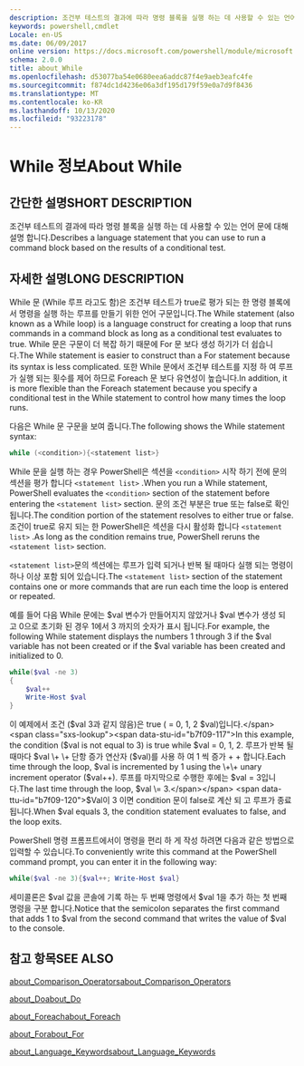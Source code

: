 ```yaml
---
description: 조건부 테스트의 결과에 따라 명령 블록을 실행 하는 데 사용할 수 있는 언어 문에 대해 설명 합니다.
keywords: powershell,cmdlet
Locale: en-US
ms.date: 06/09/2017
online version: https://docs.microsoft.com/powershell/module/microsoft.powershell.core/about/about_while?view=powershell-5.1&WT.mc_id=ps-gethelp
schema: 2.0.0
title: about_While
ms.openlocfilehash: d53077ba54e0680eea6addc87f4e9aeb3eafc4fe
ms.sourcegitcommit: f874dc1d4236e06a3df195d179f59e0a7d9f8436
ms.translationtype: MT
ms.contentlocale: ko-KR
ms.lasthandoff: 10/13/2020
ms.locfileid: "93223178"
---
```

# <a name="about-while"></a><span data-ttu-id="b7f09-104">While 정보</span><span class="sxs-lookup"><span data-stu-id="b7f09-104">About While</span></span>

## <a name="short-description"></a><span data-ttu-id="b7f09-105">간단한 설명</span><span class="sxs-lookup"><span data-stu-id="b7f09-105">SHORT DESCRIPTION</span></span>
<span data-ttu-id="b7f09-106">조건부 테스트의 결과에 따라 명령 블록을 실행 하는 데 사용할 수 있는 언어 문에 대해 설명 합니다.</span><span class="sxs-lookup"><span data-stu-id="b7f09-106">Describes a language statement that you can use to run a command block based on the results of a conditional test.</span></span>

## <a name="long-description"></a><span data-ttu-id="b7f09-107">자세한 설명</span><span class="sxs-lookup"><span data-stu-id="b7f09-107">LONG DESCRIPTION</span></span>
<span data-ttu-id="b7f09-108">While 문 (While 루프 라고도 함)은 조건부 테스트가 true로 평가 되는 한 명령 블록에서 명령을 실행 하는 루프를 만들기 위한 언어 구문입니다.</span><span class="sxs-lookup"><span data-stu-id="b7f09-108">The While statement (also known as a While loop) is a language construct for creating a loop that runs commands in a command block as long as a conditional test evaluates to true.</span></span> <span data-ttu-id="b7f09-109">While 문은 구문이 더 복잡 하기 때문에 For 문 보다 생성 하기가 더 쉽습니다.</span><span class="sxs-lookup"><span data-stu-id="b7f09-109">The While statement is easier to construct than a For statement because its syntax is less complicated.</span></span> <span data-ttu-id="b7f09-110">또한 While 문에서 조건부 테스트를 지정 하 여 루프가 실행 되는 횟수를 제어 하므로 Foreach 문 보다 유연성이 높습니다.</span><span class="sxs-lookup"><span data-stu-id="b7f09-110">In addition, it is more flexible than the Foreach statement because you specify a conditional test in the While statement to control how many times the loop runs.</span></span>

<span data-ttu-id="b7f09-111">다음은 While 문 구문을 보여 줍니다.</span><span class="sxs-lookup"><span data-stu-id="b7f09-111">The following shows the While statement syntax:</span></span>

```powershell
while (<condition>){<statement list>}
```

<span data-ttu-id="b7f09-112">While 문을 실행 하는 경우 PowerShell은 섹션을 `<condition>` 시작 하기 전에 문의 섹션을 평가 합니다 `<statement list>` .</span><span class="sxs-lookup"><span data-stu-id="b7f09-112">When you run a While statement, PowerShell evaluates the `<condition>` section of the statement before entering the `<statement list>` section.</span></span> <span data-ttu-id="b7f09-113">문의 조건 부분은 true 또는 false로 확인 됩니다.</span><span class="sxs-lookup"><span data-stu-id="b7f09-113">The condition portion of the statement resolves to either true or false.</span></span> <span data-ttu-id="b7f09-114">조건이 true로 유지 되는 한 PowerShell은 섹션을 다시 활성화 합니다 `<statement list>` .</span><span class="sxs-lookup"><span data-stu-id="b7f09-114">As long as the condition remains true, PowerShell reruns the `<statement list>` section.</span></span>

<span data-ttu-id="b7f09-115">`<statement list>`문의 섹션에는 루프가 입력 되거나 반복 될 때마다 실행 되는 명령이 하나 이상 포함 되어 있습니다.</span><span class="sxs-lookup"><span data-stu-id="b7f09-115">The `<statement list>` section of the statement contains one or more commands that are run each time the loop is entered or repeated.</span></span>

<span data-ttu-id="b7f09-116">예를 들어 다음 While 문에는 $val 변수가 만들어지지 않았거나 $val 변수가 생성 되 고 0으로 초기화 된 경우 1에서 3 까지의 숫자가 표시 됩니다.</span><span class="sxs-lookup"><span data-stu-id="b7f09-116">For example, the following While statement displays the numbers 1 through 3 if the $val variable has not been created or if the $val variable has been created and initialized to 0.</span></span>

```powershell
while($val -ne 3)
{
    $val++
    Write-Host $val
}
```

<span data-ttu-id="b7f09-117">이 예제에서 조건 ($val 3과 같지 않음)은 true ( \= 0, 1, 2 $val)입니다.</span><span class="sxs-lookup"><span data-stu-id="b7f09-117">In this example, the condition ($val is not equal to 3) is true while $val \= 0, 1, 2.</span></span> <span data-ttu-id="b7f09-118">루프가 반복 될 때마다 $val \+ \+ 단항 증가 연산자 ($val)를 사용 하 여 1 씩 증가 \+ \+ 합니다.</span><span class="sxs-lookup"><span data-stu-id="b7f09-118">Each time through the loop, $val is incremented by 1 using the \+\+ unary increment operator ($val\+\+).</span></span> <span data-ttu-id="b7f09-119">루프를 마지막으로 수행한 후에는 $val \= 3입니다.</span><span class="sxs-lookup"><span data-stu-id="b7f09-119">The last time through the loop, $val \= 3.</span></span> <span data-ttu-id="b7f09-120">$Val이 3 이면 condition 문이 false로 계산 되 고 루프가 종료 됩니다.</span><span class="sxs-lookup"><span data-stu-id="b7f09-120">When $val equals 3, the condition statement evaluates to false, and the loop exits.</span></span>

<span data-ttu-id="b7f09-121">PowerShell 명령 프롬프트에서이 명령을 편리 하 게 작성 하려면 다음과 같은 방법으로 입력할 수 있습니다.</span><span class="sxs-lookup"><span data-stu-id="b7f09-121">To conveniently write this command at the PowerShell command prompt, you can enter it in the following way:</span></span>

```powershell
while($val -ne 3){$val++; Write-Host $val}
```

<span data-ttu-id="b7f09-122">세미콜론은 $val 값을 콘솔에 기록 하는 두 번째 명령에서 $val 1을 추가 하는 첫 번째 명령을 구분 합니다.</span><span class="sxs-lookup"><span data-stu-id="b7f09-122">Notice that the semicolon separates the first command that adds 1 to $val from the second command that writes the value of $val to the console.</span></span>

## <a name="see-also"></a><span data-ttu-id="b7f09-123">참고 항목</span><span class="sxs-lookup"><span data-stu-id="b7f09-123">SEE ALSO</span></span>

[<span data-ttu-id="b7f09-124">about_Comparison_Operators</span><span class="sxs-lookup"><span data-stu-id="b7f09-124">about_Comparison_Operators</span></span>](about_Comparison_Operators.md)

[<span data-ttu-id="b7f09-125">about_Do</span><span class="sxs-lookup"><span data-stu-id="b7f09-125">about_Do</span></span>](about_Do.md)

[<span data-ttu-id="b7f09-126">about_Foreach</span><span class="sxs-lookup"><span data-stu-id="b7f09-126">about_Foreach</span></span>](about_Foreach.md)

[<span data-ttu-id="b7f09-127">about_For</span><span class="sxs-lookup"><span data-stu-id="b7f09-127">about_For</span></span>](about_For.md)

[<span data-ttu-id="b7f09-128">about_Language_Keywords</span><span class="sxs-lookup"><span data-stu-id="b7f09-128">about_Language_Keywords</span></span>](about_Language_Keywords.md)
